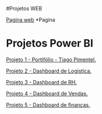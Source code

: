 #Projetos WEB

[Pagina web](https://dsmeta-tiagopimentel.netlify.app/)
*Pagina

# Projetos Power BI

[Projeto 1 - Portifólio - Tiago Pimentel.](https://app.powerbi.com/view?r=eyJrIjoiOWEwZTNkYzgtY2ZhOS00MTZlLWFiMWEtNDc1Zjc1YjIwZGZiIiwidCI6IjFjOTQ1M2IzLWUyZjUtNDc1Ny1iMjk0LWY2NTA1OGJhNGMxMSJ9)

[Projeto 2 - Dashboard de Logistica.](https://app.powerbi.com/view?r=eyJrIjoiZmM0ZWRiNTktOGNlYS00MWY3LTg5M2ItNjZkZGJkY2RmMmY1IiwidCI6IjFjOTQ1M2IzLWUyZjUtNDc1Ny1iMjk0LWY2NTA1OGJhNGMxMSJ9&pageName=ReportSection)

[Projeto 3 - Dashboard de RH.](https://app.powerbi.com/view?r=eyJrIjoiYzYxZDJiNjMtZDBmZC00ZDRmLWFhYmItYjJhY2JmNzlmMjYxIiwidCI6IjFjOTQ1M2IzLWUyZjUtNDc1Ny1iMjk0LWY2NTA1OGJhNGMxMSJ9)

[Projeto 4 - Dashboard de Vendas.](https://app.powerbi.com/view?r=eyJrIjoiMzRkYWJlNjAtZDYyYy00NWJiLWEyZjItNjA2Mjk2ZmZhMTcwIiwidCI6IjFjOTQ1M2IzLWUyZjUtNDc1Ny1iMjk0LWY2NTA1OGJhNGMxMSJ9&pageName=ReportSection)

[Projeto 5 - Dashboard de finanças.](https://app.powerbi.com/view?r=eyJrIjoiYzYzYzhlM2EtYzhmMC00YjAwLThhMjktMTc0MmMxNTFlN2I2IiwidCI6IjFjOTQ1M2IzLWUyZjUtNDc1Ny1iMjk0LWY2NTA1OGJhNGMxMSJ9)
